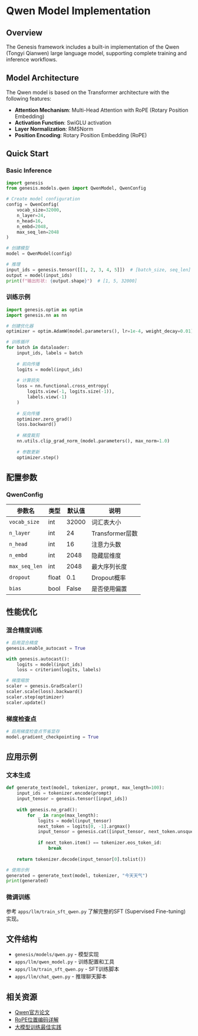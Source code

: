 # Qwen Model Implementation

## Overview

The Genesis framework includes a built-in implementation of the Qwen (Tongyi Qianwen) large language model, supporting complete training and inference workflows.

## Model Architecture

The Qwen model is based on the Transformer architecture with the following features:

- **Attention Mechanism**: Multi-Head Attention with RoPE (Rotary Position Embedding)
- **Activation Function**: SwiGLU activation
- **Layer Normalization**: RMSNorm
- **Position Encoding**: Rotary Position Embedding (RoPE)

## Quick Start

### Basic Inference

```python
import genesis
from genesis.models.qwen import QwenModel, QwenConfig

# Create model configuration
config = QwenConfig(
    vocab_size=32000,
    n_layer=24,
    n_head=16,
    n_embd=2048,
    max_seq_len=2048
)

# 创建模型
model = QwenModel(config)

# 推理
input_ids = genesis.tensor([[1, 2, 3, 4, 5]])  # [batch_size, seq_len]
output = model(input_ids)
print(f"输出形状: {output.shape}")  # [1, 5, 32000]
```

### 训练示例

```python
import genesis.optim as optim
import genesis.nn as nn

# 创建优化器
optimizer = optim.AdamW(model.parameters(), lr=1e-4, weight_decay=0.01)

# 训练循环
for batch in dataloader:
    input_ids, labels = batch
    
    # 前向传播
    logits = model(input_ids)
    
    # 计算损失
    loss = nn.functional.cross_entropy(
        logits.view(-1, logits.size(-1)),
        labels.view(-1)
    )
    
    # 反向传播
    optimizer.zero_grad()
    loss.backward()
    
    # 梯度裁剪
    nn.utils.clip_grad_norm_(model.parameters(), max_norm=1.0)
    
    # 参数更新
    optimizer.step()
```

## 配置参数

### QwenConfig

| 参数名 | 类型 | 默认值 | 说明 |
|--------|------|--------|------|
| `vocab_size` | int | 32000 | 词汇表大小 |
| `n_layer` | int | 24 | Transformer层数 |
| `n_head` | int | 16 | 注意力头数 |
| `n_embd` | int | 2048 | 隐藏层维度 |
| `max_seq_len` | int | 2048 | 最大序列长度 |
| `dropout` | float | 0.1 | Dropout概率 |
| `bias` | bool | False | 是否使用偏置 |

## 性能优化

### 混合精度训练

```python
# 启用混合精度
genesis.enable_autocast = True

with genesis.autocast():
    logits = model(input_ids)
    loss = criterion(logits, labels)

# 梯度缩放
scaler = genesis.GradScaler()
scaler.scale(loss).backward()
scaler.step(optimizer)
scaler.update()
```

### 梯度检查点

```python
# 启用梯度检查点节省显存
model.gradient_checkpointing = True
```

## 应用示例

### 文本生成

```python
def generate_text(model, tokenizer, prompt, max_length=100):
    input_ids = tokenizer.encode(prompt)
    input_tensor = genesis.tensor([input_ids])
    
    with genesis.no_grad():
        for _ in range(max_length):
            logits = model(input_tensor)
            next_token = logits[0, -1].argmax()
            input_tensor = genesis.cat([input_tensor, next_token.unsqueeze(0).unsqueeze(0)], dim=1)
            
            if next_token.item() == tokenizer.eos_token_id:
                break
    
    return tokenizer.decode(input_tensor[0].tolist())

# 使用示例
generated = generate_text(model, tokenizer, "今天天气")
print(generated)
```

### 微调训练

参考 `apps/llm/train_sft_qwen.py` 了解完整的SFT (Supervised Fine-tuning) 实现。

## 文件结构

- `genesis/models/qwen.py` - 模型实现
- `apps/llm/qwen_model.py` - 训练配置和工具
- `apps/llm/train_sft_qwen.py` - SFT训练脚本
- `apps/llm/chat_qwen.py` - 推理聊天脚本

## 相关资源

- [Qwen官方论文](https://arxiv.org/abs/2309.16609)
- [RoPE位置编码详解](../tutorials/rope-attention.md)
- [大模型训练最佳实践](../training/llm-training.md)